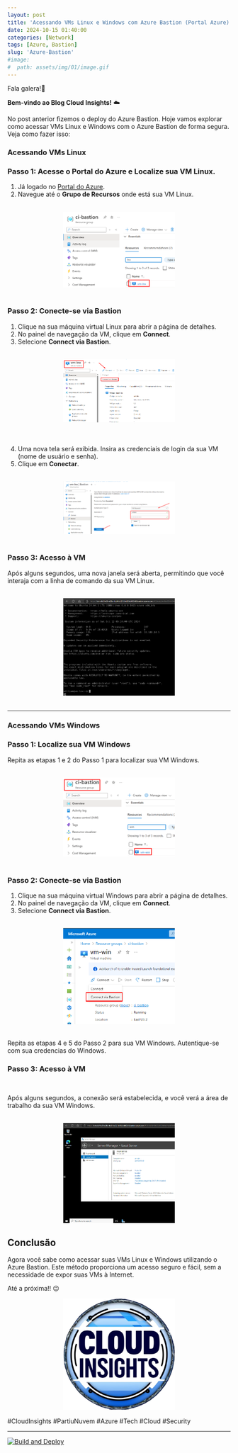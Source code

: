 ```yaml
---
layout: post
title: 'Acessando VMs Linux e Windows com Azure Bastion (Portal Azure)'
date: 2024-10-15 01:40:00
categories: [Network]
tags: [Azure, Bastion]
slug: 'Azure-Bastion'
#image:
#  path: assets/img/01/image.gif
---
```


Fala galera!👋

**Bem-vindo ao Blog Cloud Insights!** ☁️

No post anterior fizemos o deploy do Azure Bastion. Hoje vamos explorar como acessar VMs Linux e Windows com o Azure Bastion de forma segura. Veja como fazer isso:

### Acessando VMs Linux

### Passo 1: Acesse o Portal do Azure e Localize sua VM Linux.

1. Já logado no [Portal do Azure](https://portal.azure.com/).
2. Navegue até o **Grupo de Recursos** onde está sua VM Linux.

<br>

<div style="text-align: center;">
    <img src="../../assets/img/Lab01-Bastion/11-LocalizandoVMLnx.png" alt="Imagem 1" style="width: 50%;"/>
</div>

<br>

### Passo 2: Conecte-se via Bastion

1. Clique na sua máquina virtual Linux para abrir a página de detalhes.
2. No painel de navegação da VM, clique em **Connect**.
3. Selecione **Connect via Bastion**.

<br>

<div style="text-align: center;">
    <img src="../../assets/img/Lab01-Bastion/05-LogandoVMLinux.png" alt="Imagem 1" style="width: 50%;"/>
</div>

<br>
<br>

4. Uma nova tela será exibida. Insira as credenciais de login da sua VM (nome de usuário e senha).
5. Clique em **Conectar**.

<br>

<div style="text-align: center;">
    <img src="../../assets/img/Lab01-Bastion/06-InserindoCredenciaseacessando.png" alt="Imagem 1" style="width: 50%;"/>
</div>

<br>

### Passo 3: Acesso à VM

Após alguns segundos, uma nova janela será aberta, permitindo que você interaja com a linha de comando da sua VM Linux.

<br>

<div style="text-align: center;">
    <img src="../../assets/img/Lab01-Bastion/07-VMLinuxLogadaviabastion.png" alt="Imagem 1" style="width: 50%;"/>
</div>

<br>

---

### Acessando VMs Windows

### Passo 1: Localize sua VM Windows

Repita as etapas 1 e 2 do Passo 1 para localizar sua VM Windows.

<br>

<div style="text-align: center;">
    <img src="../../assets/img/Lab01-Bastion/10-LocalizandoVMWind.png" alt="Imagem 1" style="width: 50%;"/>
</div>

<br>

### Passo 2: Conecte-se via Bastion

1. Clique na sua máquina virtual Windows para abrir a página de detalhes.
2. No painel de navegação da VM, clique em **Connect**.
3. Selecione **Connect via Bastion**.

<br>

<div style="text-align: center;">
    <img src="../../assets/img/Lab01-Bastion/12-LogandoVMWind.png" alt="Imagem 1" style="width: 50%;"/>
</div>

<br>

Repita as etapas 4 e 5 do Passo 2 para sua VM Windows. Autentique-se com sua credencias do Windows.

### Passo 3: Acesso à VM

<br>

Após alguns segundos, a conexão será estabelecida, e você verá a área de trabalho da sua VM Windows.

<br>

<div style="text-align: center;">
    <img src="../../assets/img/Lab01-Bastion/08-VMWindowsLogadaviabastion.png" alt="Imagem 1" style="width: 50%;"/>
</div>

## Conclusão

Agora você sabe como acessar suas VMs Linux e Windows utilizando o Azure Bastion. Este método proporciona um acesso seguro e fácil, sem a necessidade de expor suas VMs à Internet.

Até a próxima!! 😉


<div style="text-align: center;">
    <img src="../../assets/img/02/cloudinsights3.png" alt="Imagem 1" style="width: 50%;"/>
</div>

#CloudInsights #PartiuNuvem #Azure #Tech #Cloud #Security

---

[![Build and Deploy](https://github.com/williamcrcosta/williamcosta.github.io/actions/workflows/pages-deploy.yml/badge.svg)](https://github.com/williamcrcosta/williamcosta.github.io/actions/workflows/pages-deploy.yml)